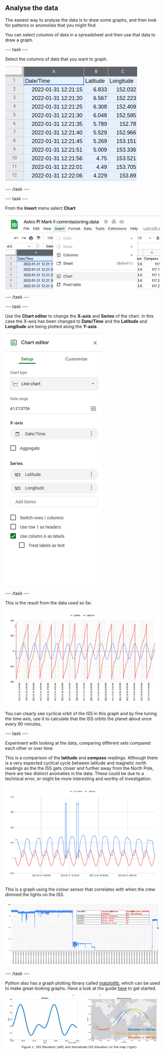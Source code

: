 ## Analyse the data

The easiest way to analyse the data is to draw some graphs, and then look for patterns or anomolies that you might find.

You can select columns of data in a spreadsheet and then use that data to draw a graph.

--- task ---

Select the columns of data that you want to graph.

![Date/Time, Latitude and Longitude columns selected in Google sheets](images/select-rows.png)

--- /task ---

--- task ---

From the **Insert** menu select **Chart**

![Insert menu opened with chart highlighted in Google Sheets](images/create-chart.png)

--- /task ---

--- task ---

Use the **Chart editor** to change the **X-axis** and **Series** of the chart. In this case the X-axis has been changed to **Date/Time** and the **Latitude** and **Longitude** are being plotted along the **Y-axis**.

![Chart editor in Google Sheets](images/chart-editor.png)

--- /task ---

This is the result from the data used so far.

![orbital-graph](images/orbital-graph.png)

You can clearly see cyclical orbit of the ISS in this graph and by fine tuning the time axis, use it to calculate that the ISS orbits the planet about once every 90 minutes.

--- task ---

Experiment with looking at the data, comparing different sets compared each other or over time.

This is a comparison of the **latitude** and **compass** readings. Although there is a very expected cyclical cycle between latitude and magnetic north readings as the the ISS gets closer and further away from the North Pole, there are two distinct anomalies in the data. These could be due to a technical error, or might be more interesting and worthy of investigation.

![latitude and compass readings plotted against time, with a clear cyclical pattern, but two large spikes that might be worth investigation](images/compass-lat.png)

This is a graph using the colour sensor that correlates with when the crew dimmed the lights on the ISS.

![graph showing colour sensor light reading dropping when the ISS crew reduced lighting](images/colour-sensor-graph.png)

--- /task ---

Python also has a graph plotting library called [matplotlib](http://matplotlib.org/), which can be used to make great-looking graphs. Have a look at the guide [here](https://github.com/raspberrypilearning/astro-pi-flight-data-analysis/blob/master/graphing.md) to get started.

![graph showing orbital height of the ISS relating to the position of the ISS due to gravitational gradient](images/iss-elevation.png)

